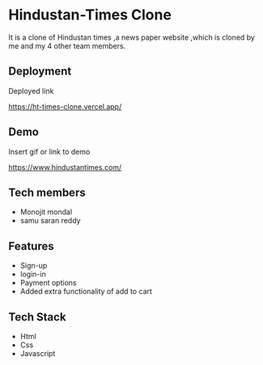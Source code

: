
# Hindustan-Times Clone

It is a clone of Hindustan times ,a news paper website ,which is cloned by me and my 4 other team members.




## Deployment

Deployed link


https://ht-times-clone.vercel.app/

## Demo

Insert gif or link to demo

https://www.hindustantimes.com/

## Tech members


- Monojit mondal
- samu saran reddy





## Features
- Sign-up
- login-in
- Payment options
- Added extra functionality of add to cart



## Tech Stack
- Html
- Css
- Javascript




